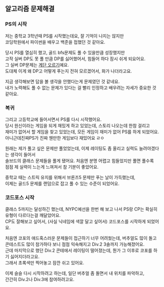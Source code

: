 ## 알고리즘 문제해결

### PS의 시작

저는 중학교 3학년때 PS를 시작했는데요, 잘 기억이 나지는 않지만  
코딩학원에서 파이썬을 배우고 백준을 접했던 것 같아요.

당시 PS를 열심히 했고, 골드 bfs문제도 풀 수 있을만큼 성장했지만  
고작 실버 DP도 못 풀 만큼 DP를 싫어했어서, 힘들어 하다 잠시 쉬게 되요어요.  
그 실버 DP문제는 [계단 오르기](https://boj.kr/2579)예요.  
도대체 이게 왜 DP고 어떻게 푸는지 전혀 모르겠어서, 화가 나더라고요.  

지금 생각해보면 답을 볼 생각을 안했다는게 문제였던 것 같네요.  
내가 노력해도 풀 수 없는 문제가 있다는 걸 빨리 인정하고 배우려는 자세가
중요한 것 같아요.

### 복귀

그리고 고등학교에 들어서면서 PS를 다시 시작했어요.  
당시 원신이라는 게임을 되게 재밌게 하고 있었는데, 스토리 나오는데 한참 걸리고  
재미가 없어서 할 게임을 찾고 있었는데, 모든 게임이 재미가 없어 PS를 하게 되었어요.  
아니근데진짜PS가 진짜 웬만한 게임보다 재밌어요 ㄹㅇ

원래는 제가 풀고 싶은 문제만 풀었었는데, 이제 레이팅도 좀 올리고 실력도 늘려야겠다는 생각이 들어서  
솔브드의 클래스 문제들을 풀게 됐어요. 처음엔 분명 어렵고 힘들었지만 풀면 풀수록  
점점 제 실력이 느는게 느껴져서 참 기분이 좋았어요.

중학교 때는 스트릭 유지를 위해서 브론즈5 문제만 푸는 날이 가득했는데,  
이제는 골드5 문제를 랜덤으로 잡고 풀 수 있는 수준이 되었어요.

### 코드포스 시작

클래스 5까지는 달성하긴 했는데, NYPC예선을 한번 해 보고 나서 PS랑 CP는 확실히 유형이 다르다는걸 깨달았어요.  
CP도 잘해보고 싶어서, (사실 닉네임에 색깔 달고 싶어서) 코드포스를 시작하게 되었어요.

처음엔 코포의 애드혹스러운 문제들이 접근하기 너무 어려웠는데, 버추얼도 많이 돌고  
콘테스트도 많이 참가하다 보니 점점 익숙해지고 Div.2 3솔까지 가능해졌어요.  
근데 마지막으로 했던 Div.2 콘테에서 레이팅이 떨어졌는데, 뭔가 그 이후로 코포를 하기 싫어지더라고요.  
그래서 초록색만 찍어놓고 잠깐 쉬고 있어요.  

이제 슬슬 다시 시작하려고 하는데, 일단 버추얼 좀 돌면서 내 위치를 파악하고,  
간간히 Div.2나 Div.3에 참여하려고요.